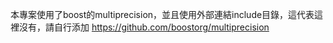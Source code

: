本專案使用了boost的multiprecision，並且使用外部連結include目錄，這代表這裡沒有，請自行添加 https://github.com/boostorg/multiprecision
